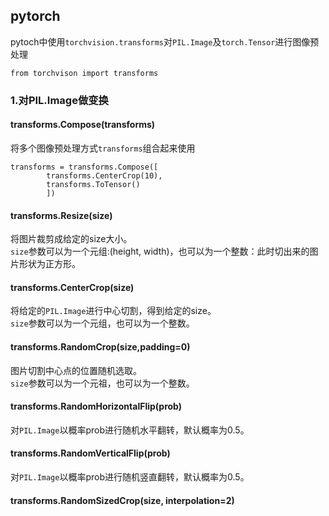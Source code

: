 ## pytorch
pytoch中使用`torchvision.transforms`对`PIL.Image`及`torch.Tensor`进行图像预处理
```
from torchvison import transforms
```

### 1.对PIL.Image做变换

#### transforms.Compose(transforms)
将多个图像预处理方式`transforms`组合起来使用
```
transforms = transforms.Compose([
		transforms.CenterCrop(10),
		transforms.ToTensor()
		])
```

#### transforms.Resize(size)
将图片裁剪成给定的size大小。<br>
`size`参数可以为一个元组:(height, width)，也可以为一个整数：此时切出来的图片形状为正方形。

#### transforms.CenterCrop(size)
将给定的`PIL.Image`进行中心切割，得到给定的size。<br>
`size`参数可以为一个元组，也可以为一个整数。

#### transforms.RandomCrop(size,padding=0)
图片切割中心点的位置随机选取。<br>
`size`参数可以为一个元祖，也可以为一个整数。

#### transforms.RandomHorizontalFlip(prob)
对`PIL.Image`以概率prob进行随机水平翻转，默认概率为0.5。

#### transforms.RandomVerticalFlip(prob)
对`PIL.Image`以概率prob进行随机竖直翻转，默认概率为0.5。

#### transforms.RandomSizedCrop(size, interpolation=2)
